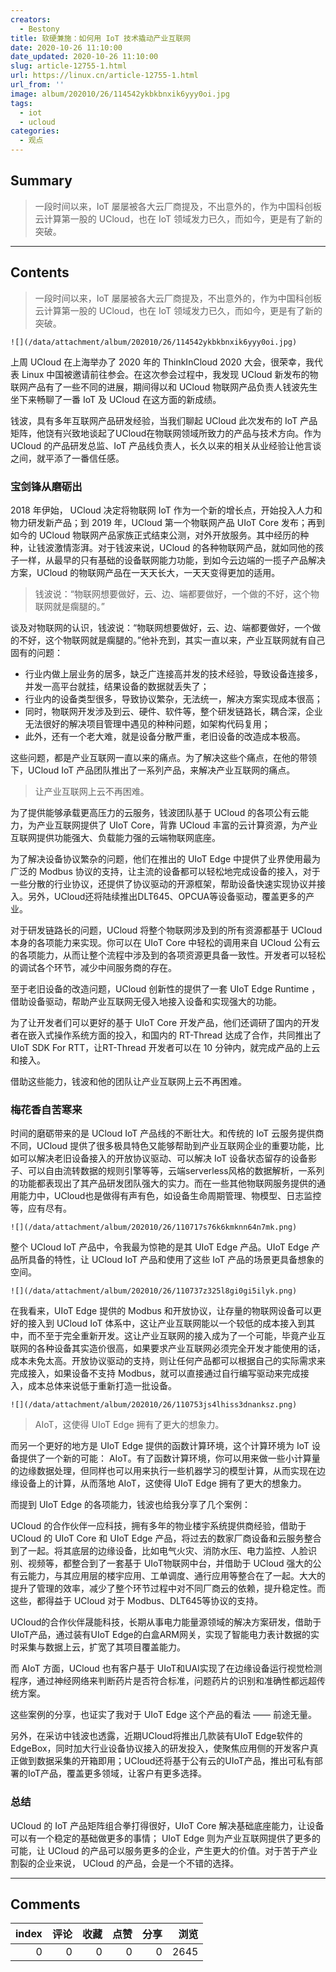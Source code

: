 ```yaml
---
creators:
  - Bestony
title: 软硬兼施：如何用 IoT 技术撬动产业互联网
date: 2020-10-26 11:10:00
date_updated: 2020-10-26 11:10:00
slug: article-12755-1.html
url: https://linux.cn/article-12755-1.html
url_from: ''
image: album/202010/26/114542ykbkbnxik6yyy0oi.jpg
tags:
  - iot
  - ucloud
categories:
  - 观点
---
```


## Summary

> 一段时间以来，IoT 屡屡被各大云厂商提及，不出意外的，作为中国科创板云计算第一股的 UCloud，也在 IoT 领域发力已久，而如今，更是有了新的突破。

***

<!-- more -->

## Contents

> 
> 一段时间以来，IoT 屡屡被各大云厂商提及，不出意外的，作为中国科创板云计算第一股的 UCloud，也在 IoT 领域发力已久，而如今，更是有了新的突破。
> 
> 
> 

`![](/data/attachment/album/202010/26/114542ykbkbnxik6yyy0oi.jpg)`

上周 UCloud 在上海举办了 2020 年的 ThinkInCloud 2020 大会，很荣幸，我代表 Linux 中国被邀请前往参会。在这次参会过程中，我发现 UCloud 新发布的物联网产品有了一些不同的进展，期间得以和 UCloud 物联网产品负责人钱波先生坐下来畅聊了一番 IoT 及 UCloud 在这方面的新成绩。

钱波，具有多年互联网产品研发经验，当我们聊起 UCloud 此次发布的 IoT 产品矩阵，他饶有兴致地谈起了UCloud在物联网领域所致力的产品与技术方向。作为 UCloud 的产品研发总监、IoT 产品线负责人，长久以来的相关从业经验让他言谈之间，就平添了一番信任感。 

### 宝剑锋从磨砺出

2018 年伊始， UCloud 决定将物联网 IoT 作为一个新的增长点，开始投入人力和物力研发新产品；到 2019 年，UCloud 第一个物联网产品 UIoT Core 发布；再到如今的 UCloud 物联网产品家族正式结束公测，对外开放服务。其中经历的种种，让钱波激情澎湃。对于钱波来说，UCloud 的各种物联网产品，就如同他的孩子一样，从最早的只有基础的设备联网能力功能，到如今云边端的一揽子产品解决方案，UCloud 的物联网产品在一天天长大，一天天变得更加的适用。 

> 
> 钱波说：“物联网想要做好，云、边、端都要做好，一个做的不好，这个物联网就是瘸腿的。”
> 
> 
> 

谈及对物联网的认识，钱波说：“物联网想要做好，云、边、端都要做好，一个做的不好，这个物联网就是瘸腿的。”他补充到，其实一直以来，产业互联网就有自己固有的问题： 

* 行业内做上层业务的居多，缺乏广连接高并发的技术经验，导致设备连接多，并发一高平台就挂，结果设备的数据就丢失了；
* 行业内的设备类型很多，导致协议繁杂，无法统一，解决方案实现成本很高；
* 同时，物联网开发涉及到云、硬件、软件等，整个研发链路长，耦合深，企业无法很好的解决项目管理中遇见的种种问题，如架构代码复用；
* 此外，还有一个老大难，就是设备分散严重，老旧设备的改造成本极高。

这些问题，都是产业互联网一直以来的痛点。为了解决这些个痛点，在他的带领下，UCloud IoT 产品团队推出了一系列产品，来解决产业互联网的痛点。

> 
> 让产业互联网上云不再困难。
> 
> 
> 

为了提供能够承载更高压力的云服务，钱波团队基于 UCloud 的各项公有云能力，为产业互联网提供了 UIoT Core，背靠 UCloud 丰富的云计算资源，为产业互联网提供功能强大、负载能力强的云端物联网底座。

为了解决设备协议繁杂的问题，他们在推出的 UIoT Edge 中提供了业界使用最为广泛的 Modbus 协议的支持，让主流的设备都可以轻松地完成设备的接入，对于一些分散的行业协议，还提供了协议驱动的开源框架，帮助设备快速实现协议并接入。另外，UCloud还将陆续推出DLT645、OPCUA等设备驱动，覆盖更多的产业。 

对于研发链路长的问题，UCloud 将整个物联网涉及到的所有资源都基于 UCloud 本身的各项能力来实现。你可以在 UIoT Core 中轻松的调用来自 UCloud 公有云的各项能力，从而让整个流程中涉及到的各项资源更具备一致性。开发者可以轻松的调试各个环节，减少中间服务商的存在。

至于老旧设备的改造问题，UCloud 创新性的提供了一套 UIoT Edge Runtime ，借助设备驱动，帮助产业互联网无侵入地接入设备和实现强大的功能。

为了让开发者们可以更好的基于 UIoT Core 开发产品，他们还调研了国内的开发者在嵌入式操作系统方面的投入，和国内的 RT-Thread 达成了合作，共同推出了 UIoT SDK For RTT，让RT-Thread 开发者可以在 10 分钟内，就完成产品的上云和接入。

借助这些能力，钱波和他的团队让产业互联网上云不再困难。

### 梅花香自苦寒来

时间的磨砺带来的是 UCloud IoT 产品线的不断壮大。和传统的 IoT 云服务提供商不同，UCloud 提供了很多极具特色又能够帮助到产业互联网企业的重要功能，比如可以解决老旧设备接入的开放协议驱动、可以解决 IoT 设备状态留存的设备影子、可以自由流转数据的规则引擎等等，云端serverless风格的数据解析，一系列的功能都表现出了其产品研发团队强大的实力。而在一些其他物联网服务提供的通用能力中，UCloud也是做得有声有色，如设备生命周期管理、物模型、日志监控等，应有尽有。 

`![](/data/attachment/album/202010/26/110717s76k6kmknn64n7mk.png)`

整个 UCloud IoT 产品中，令我最为惊艳的是其 UIoT Edge 产品。UIoT Edge 产品所具备的特性，让 UCloud IoT 产品和使用了这些 IoT 产品的场景更具备想象的空间。

`![](/data/attachment/album/202010/26/110737z325l8gi0gi5ilyk.png)`

在我看来，UIoT Edge 提供的 Modbus 和开放协议，让存量的物联网设备可以更好的接入到 UCloud IoT 体系中，这让产业互联网能以一个较低的成本接入到其中，而不至于完全重新开发。这让产业互联网的接入成为了一个可能，毕竟产业互联网的各种设备其实造价很高，如果要求产业互联网必须完全开发才能使用的话，成本未免太高。开放协议驱动的支持，则让任何产品都可以根据自己的实际需求来完成接入，如果设备不支持 Modbus，就可以直接通过自行编写驱动来完成接入，成本总体来说低于重新打造一批设备。 

`![](/data/attachment/album/202010/26/110753js4lhiss3dnanksz.png)`

> 
> AIoT，这使得 UIoT Edge 拥有了更大的想象力。
> 
> 
> 

而另一个更好的地方是 UIoT Edge 提供的函数计算环境，这个计算环境为 IoT 设备提供了一个新的可能： AIoT。有了函数计算环境，你可以用来做一些小计算量的边缘数据处理，但同样也可以用来执行一些机器学习的模型计算，从而实现在边缘设备上的计算，从而落地 AIoT，这使得 UIoT Edge 拥有了更大的想象力。

而提到 UIoT Edge 的各项能力，钱波也给我分享了几个案例：

UCloud 的合作伙伴一应科技，拥有多年的物业楼宇系统提供商经验，借助于 UCloud 的 UIoT Core 和 UIoT Edge 产品，将过去的数家厂商设备和云服务整合到了一起。将其底层的边缘设备，比如电气火灾、消防水压、电力监控、人脸识别、视频等，都整合到了一套基于 UIoT物联网中台，并借助于 UCloud 强大的公有云能力，与其应用层的楼宇应用、工单调度、通行应用等整合在了一起。大大的提升了管理的效率，减少了整个环节过程中对不同厂商云的依赖，提升稳定性。而这些，都得益于 UCloud 对于 Modbus、DLT645等协议的支持。

UCloud的合作伙伴晟能科技，长期从事电力能量源领域的解决方案研发，借助于UIoT产品，通过装有UIoT Edge的白盒ARM网关，实现了智能电力表计数据的实时采集与数据上云，扩宽了其项目覆盖能力。

而 AIoT 方面，UCloud 也有客户基于 UIoT和UAI实现了在边缘设备运行视觉检测程序，通过神经网络来判断药片是否符合标准，问题药片的识别和准确性都远超传统方案。

这些案例的分享，也证实了我对于 UIoT Edge 这个产品的看法 —— 前途无量。

另外，在采访中钱波也透露，近期UCloud将推出几款装有UIoT Edge软件的EdgeBox，同时加大行业设备协议接入的研发投入，使聚焦应用侧的开发客户真正做到数据采集的开箱即用；UCloud还将基于公有云的UIoT产品，推出可私有部署的IoT产品，覆盖更多领域，让客户有更多选择。

### 总结

UCloud 的 IoT 产品矩阵组合拳打得很好，UIoT Core 解决基础底座能力，让设备可以有一个稳定的基础做更多的事情； UIoT Edge 则为产业互联网提供了更多的可能，让 UCloud 的产品可以服务更多的企业，产生更大的价值。对于苦于产业割裂的企业来说， UCloud 的产品，会是一个不错的选择。

***

## Comments


|   index |   评论 |   收藏 |   点赞 |   分享 |   浏览 |
|--------:|-------:|-------:|-------:|-------:|-------:|
|       0 |      0 |      0 |      0 |      0 |   2645 |
